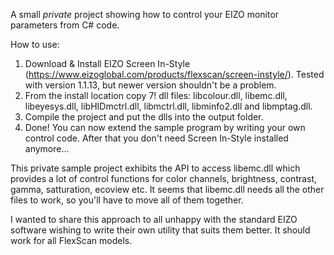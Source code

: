 A small *private* project showing how to control your EIZO monitor parameters from C# code.

How to use:
1) Download & Install EIZO Screen In-Style (https://www.eizoglobal.com/products/flexscan/screen-instyle/). Tested with version 1.1.13, but newer version shouldn't be a problem.
2) From the install location copy 7! dll files: libcolour.dll, libemc.dll, libeyesys.dll, libHIDmctrl.dll, libmctrl.dll, libminfo2.dll and libmptag.dll.
3) Compile the project and put the dlls into the output folder.
4) Done! You can now extend the sample program by writing your own control code. After that you don't need Screen In-Style installed anymore...

This private sample project exhibits the API to access libemc.dll which provides a lot of control functions for color channels, brightness, contrast, gamma, satturation, ecoview etc.
It seems that libemc.dll needs all the other files to work, so you'll have to move all of them together.

I wanted to share this approach to all unhappy with the standard EIZO software wishing to write their own utility that suits them better. It should work for all FlexScan models.
